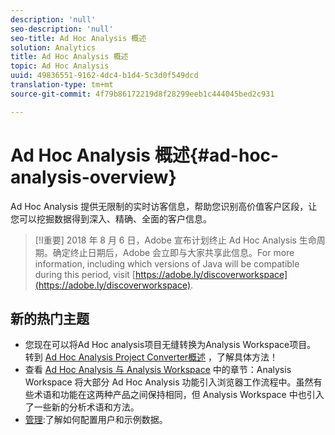 ```yaml
---
description: 'null'
seo-description: 'null'
seo-title: Ad Hoc Analysis 概述
solution: Analytics
title: Ad Hoc Analysis 概述
topic: Ad Hoc Analysis
uuid: 49836551-9162-4dc4-b1d4-5c3d0f549dcd
translation-type: tm+mt
source-git-commit: 4f79b86172219d8f28299eeb1c444045bed2c931

---
```



# Ad Hoc Analysis 概述{#ad-hoc-analysis-overview}

Ad Hoc Analysis 提供无限制的实时访客信息，帮助您识别高价值客户区段，让您可以挖掘数据得到深入、精确、全面的客户信息。

>[!I重要]
>2018 年 8 月 6 日，Adobe 宣布计划终止 Ad Hoc Analysis 生命周期。确定终止日期后，Adobe 会立即与大家共享此信息。For more information, including which versions of Java will be compatible during this period, visit [https://adobe.ly/discoverworkspace](https://adobe.ly/discoverworkspace).

## 新的热门主题

* 您现在可以将Ad Hoc analysis项目无缝转换为Analysis Workspace项目。 转到 [Ad Hoc Analysis Project Converter概述](/help/analyze/ad-hoc-analysis/c-aha-project-converter/aha2aw-overview.md) ，了解具体方法！
* 查看 [Ad Hoc Analysis 与 Analysis Workspace](/help/analyze/analysis-workspace/adhocanalysis-vs-analysisworkspace.md) 中的章节：Analysis Workspace 将大部分 Ad Hoc Analysis 功能引入浏览器工作流程中。虽然有些术语和功能在这两种产品之间保持相同，但 Analysis Workspace 中也引入了一些新的分析术语和方法。
* [管理](/help/analyze/ad-hoc-analysis/c-administration.md):了解如何配置用户和示例数据。